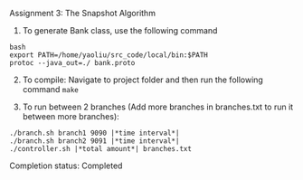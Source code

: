 Assignment 3: The Snapshot Algorithm

1. To generate Bank class, use the following command
```
bash
export PATH=/home/yaoliu/src_code/local/bin:$PATH
protoc --java_out=./ bank.proto
```
2. To compile:
Navigate to project folder and then run the following command
```make```

3. To run between 2 branches (Add more branches in branches.txt to run it between more branches): 
```
./branch.sh branch1 9090 |*time interval*|
./branch.sh branch2 9091 |*time interval*|
./controller.sh |*total amount*| branches.txt
```

Completion status: Completed


